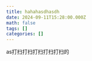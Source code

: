 ```yaml
---
title: hahahasdhasdh
date: 2024-09-11T15:28:00.000Z
math: false 
tags: [] 
categories: [] 
---
```

as打扫打扫打扫打扫打扫的
